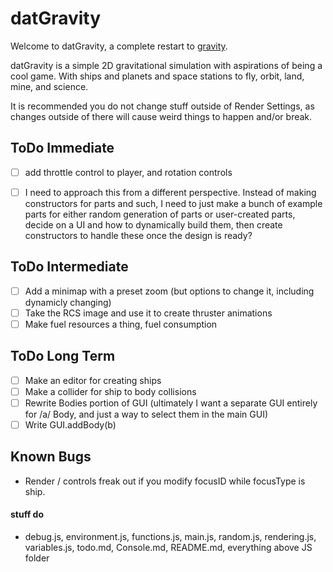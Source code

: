 datGravity
==========

Welcome to datGravity, a complete restart to [gravity](http://github.com/Guard13007/gravity).

datGravity is a simple 2D gravitational simulation with aspirations of being a
cool game. With ships and planets and space stations to fly, orbit, land, mine, and science.

It is recommended you do not change stuff outside of Render Settings, as changes
outside of there will cause weird things to happen and/or break.

ToDo Immediate
--------------

- [ ] add throttle control to player, and rotation controls

- [ ] I need to approach this from a different perspective. Instead of making constructors for
      parts and such, I need to just make a bunch of example parts for either random generation
      of parts or user-created parts, decide on a UI and how to dynamically build them, then
      create constructors to handle these once the design is ready?

ToDo Intermediate
-----------------

- [ ] Add a minimap with a preset zoom (but options to change it, including dynamicly changing)
- [ ] Take the RCS image and use it to create thruster animations
- [ ] Make fuel resources a thing, fuel consumption

ToDo Long Term
--------------

- [ ] Make an editor for creating ships
- [ ] Make a collider for ship to body collisions
- [ ] Rewrite Bodies portion of GUI (ultimately I want a separate GUI entirely for
      /a/ Body, and just a way to select them in the main GUI)
- [ ] Write GUI.addBody(b)

Known Bugs
----------

- Render / controls freak out if you modify focusID while focusType is ship.

#### stuff do

- debug.js, environment.js, functions.js, main.js, random.js, rendering.js, variables.js,
  todo.md, Console.md, README.md, everything above JS folder

